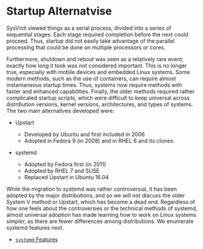 # Startup Alternatvise

SysVinit viewed things as a serial process, divided into a series of sequential stages. Each stage required completion before the next could proceed. Thus, startup did not easily take advantage of the parallel processing that could be done on multiple processors or cores.

Furthermore, shutdown and reboot was seen as a relatively rare event; exactly how long it took was not considered important. This is no longer true, especially with mobile devices and embedded Linux systems. Some modern methods, such as the use of containers, can require almost instantaneous startup times. Thus, systems now require methods with faster and enhanced capabilities. Finally, the older methods required rather complicated startup scripts, which were difficult to keep universal across distribution versions, kernel versions, architectures, and types of systems. The two main alternatives developed were:

- Upstart
    - Developed by Ubuntu and first included in 2006
    - Adopted in Fedora 9 (in 2008) and in RHEL 6 and its clones.

- systemd
    - Adopted by Fedora first (in 2011)
    - Adopted by RHEL 7 and SUSE 
    - Replaced Upstart in Ubuntu 16.04

While the migration to systemd was rather controversial, it has been adopted by the major distributions, and so we will not discuss the older System V method or Upstart, which has become a dead end. Regardless of how one feels about the controversies or the technical methods of systemd, almost universal adoption has made learning how to work on Linux systems simpler, as there are fewer differences among distributions. We enumerate systemd features next.


* [`systemd` Features](./systemd-features.md)
